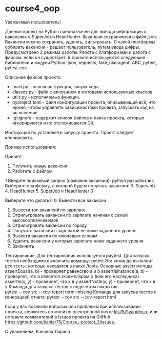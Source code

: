 # course4_oop
Уважаемый пользователь!

 Данный проект на Python предназначен для вывода информации о вакансиях с 
 SuperJob и HeadHunter. Вакансии сохраняются в файл json.
 Вакансии можно сохранять, удалять, фильтровать.
 С какой платформы собирать вакансии - решает пользователь, путем ввода цифры.
 Предусмотрено 2 режима работы: Работа с платформами и работа с файлом, 
 если он существует.
 В проекте используются следующие библиотеки и модули Python: json, requests, 
 fake_useragent, ABC, pytest, pytest-cov

Описание файлов проекта:
- main.py - основная функция, запуск кода.
- classes.py - файл с описанием и методами используемых классов.
- utils.py - исполняемые функции.
- pyproject.toml - файл конфигурации проекта, описывающий всё, что нужно, чтобы
управлять зависимостями проекта, запускать код на исполнение
- .gitignore - содержит список файлов и папок проекта, которые игнорируются и
не отслеживаются Git.

Инструкция по установке и запуску проекта:
Проект следует клонировать.

Пример использования:

Привет!

1. Получить новые вакансии
2. Работать с файлом

1
Введите поисковый запрос (название вакансии):
python разработчик
Выберите платформу, с которой будем получать вакансии:
3. SuperJob
4. HeadHunter
5. SuperJob и HeadHunter
3

Выберите что делать?:
0. Вывести все вакансии
1. Вывести топ вакансий по зарплате
2. Отфильтровать вакансии по зарплате начиная с самой высокооплачиваемой
3. Отфильтровать вакансии по городу
4. Получить вакансии с зарплатой не ниже заданного уровня
5. Вывести вакансии по ключевым словам
6. Удалить вакансии у которых зарплата ниже заданного уровня
7. Закончить



Тестирование.
Для тестирования используется paytest.
Для запуска тестов необходимо выполнить команду: pytest
Эта команда выполнит все тесты, которые находятся в папке /tests.
Основные assert методы:
assertEqual(a, b) - проверяет равенство a и b
assertIsInstance(a, b) - проверяет, что a является экземпляром b (или его 
наследника)
assertIn(x, y) - проверяет, что x в y
assertNotIn(x, y) - проверяет, что x в y
Команда для запуска тестов с подсчетом покрытия:  
pytest --cov src --cov-report term-missing
Команда для запуска тестов с генерацией отчета:
pytest --cov src --cov-report html 

Если у вас возникли вопросы или проблемы при использовании проекта, 
свяжитесь со мной по электронной почте kls75@yandex.ru или оставьте 
комментарий в Issues проекта на GitHub 
https://github.com/kanlar75/Course_-project_3/issues.

С уважением,
Канаева Лариса

